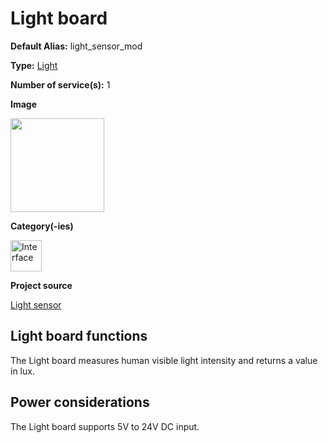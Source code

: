 # Light board

<div className="cust_sheet" markdown="1">
<p className="cust_sheet-title" markdown="1"><strong>Default Alias:</strong> light_sensor_mod</p>
<p className="cust_sheet-title" markdown="1"><strong>Type:</strong> <a href="/software/services_list/light.md">Light</a></p>
<p className="cust_sheet-title" markdown="1"><strong>Number of service(s):</strong> 1</p>
<p className="cust_sheet-title" markdown="1"><strong>Image</strong></p>
<p className="cust_indent" markdown="1"><img height="150" src="/img/light-service.png"/></p>
<p className="cust_sheet-title" markdown="1"><strong>Category(-ies)</strong></p>
<p className="cust_indent" markdown="1">
<img height="50" src="/img/sticker-interface.png" title="Interface"/>
</p>
<p className="cust_sheet-title" markdown="1"><strong>Project source </strong></p>
<a className="github-button" data-size="large" aria-label="Star Luos-io/Luos on GitHub" href="https://github.com/Luos-io/Examples/blob/master/Projects/l0/Light_sensor" target="_blank">Light sensor</a>
</div>

## Light board functions

The Light board measures human visible light intensity and returns a value in lux.

## Power considerations

The Light board supports 5V to 24V DC input.

